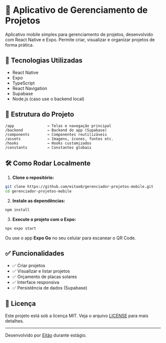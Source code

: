# 📱 Aplicativo de Gerenciamento de Projetos

Aplicativo mobile simples para gerenciamento de projetos, desenvolvido com React Native e Expo. Permite criar, visualizar e organizar projetos de forma prática.

## 🚀 Tecnologias Utilizadas

- React Native
- Expo
- TypeScript
- React Navigation
- Supabase
- Node.js (caso use o backend local)

## 📁 Estrutura do Projeto

```
/app               → Telas e navegação principal  
/backend           → Backend do app (Supabase)  
/components        → Componentes reutilizáveis  
/assets            → Imagens, ícones, fontes etc.  
/hooks             → Hooks customizados  
/constants         → Constantes globais  
```

## 🛠️ Como Rodar Localmente

1. **Clone o repositório:**

```bash
git clone https://github.com/eitao8/gerenciador-projetos-mobile.git
cd gerenciador-projetos-mobile
```

2. **Instale as dependências:**

```bash
npm install
```

3. **Execute o projeto com o Expo:**

```bash
npx expo start
```

Ou use o app **Expo Go** no seu celular para escanear o QR Code.

## ✅ Funcionalidades

- ✅ Criar projetos
- ✅ Visualizar e listar projetos
- ✅ Orçamento de placas solares
- ✅ Interface responsiva
- ✅ Persistência de dados (Supabase)

## 📄 Licença

Este projeto está sob a licença MIT. Veja o arquivo [LICENSE](LICENSE) para mais detalhes.

---

Desenvolvido por [Eitão](https://github.com/eitao8) durante estágio.
